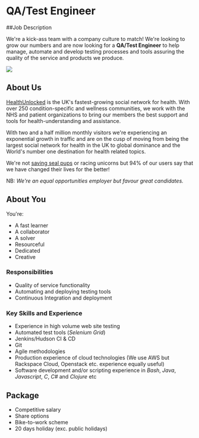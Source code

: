 # QA/Test Engineer

##Job Description

We're a kick-ass team with a company culture to match! We're looking to grow our numbers and are now looking for a **QA/Test Engineer** to help manage, automate and develop testing processes and tools assuring the quality of the service and products we produce.

![](http://farm5.staticflickr.com/4025/4488876837_8d3da2423a.jpg)

## About Us

[HealthUnlocked](http://healthunlocked.com) is the UK's fastest-growing social network for health. With over 250 condition-specific and wellness communities, we work with the NHS and patient organizations to bring our members the best support and tools for health-understanding and assistance.

With two and a half million monthly visitors we're experiencing an exponential growth in traffic and are on the cusp of moving from being the largest social network for health in the UK to global dominance and the World's number one destination for health related topics.

We're not [saving seal pups](http://cdn-test.healthunlocked.com/misc/hugo-breakfast-2013-12-20-b.gif) or racing unicorns but 94% of our users say that we have changed their lives for the better!

NB: *We're an equal opportunities employer but favour great candidates.*

## About You

You're:

* A fast learner
* A collaborator
* A solver
* Resourceful
* Dedicated
* Creative

 
### Responsibilities

* Quality of service functionality
* Automating and deploying testing tools
* Continuous Integration and deployment


### Key Skills and Experience

* Experience in high volume web site testing
* Automated test tools (*Selenium Grid*)
* Jenkins/Hudson CI & CD 
* Git
* Agile methodologies
* Production experience of cloud technologies (We use AWS but Rackspace Cloud, Openstack etc. experience equally useful)
* Software development and/or scripting experience in *Bash*, *Java*, *Javascript*, *C*, *C#* and *Clojure* etc


## Package

* Competitive salary
* Share options
* Bike-to-work scheme
* 20 days holiday (exc. public holidays)

